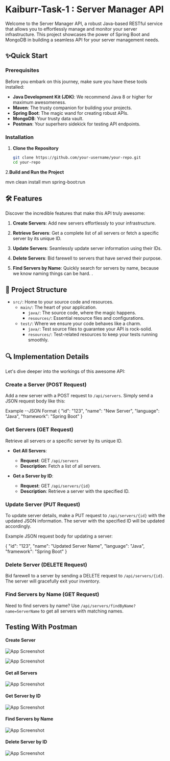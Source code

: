 # Kaiburr-Task-1 : Server Manager API
Welcome to the Server Manager API, a robust Java-based RESTful service that allows you to effortlessly manage and monitor your server infrastructure. This project showcases the power of Spring Boot and MongoDB in building a seamless API for your server management needs.

## **✨Quick Start**

### **Prerequisites**

Before you embark on this journey, make sure you have these tools installed:

- **Java Development Kit (JDK)**: We recommend Java 8 or higher for maximum awesomeness.
- **Maven**: The trusty companion for building your projects.
- **Spring Boot**: The magic wand for creating robust APIs.
- **MongoDB**: Your trusty data vault.
- **Postman**: Your superhero sidekick for testing API endpoints.
### **Installation**

1. **Clone the Repository**

   ```bash
   git clone https://github.com/your-username/your-repo.git
   cd your-repo
2.**Build and Run the Project**

   mvn clean install
   mvn spring-boot:run

## 🛠️ Features

Discover the incredible features that make this API truly awesome:

1. **Create Servers**: Add new servers effortlessly to your infrastructure.

2. **Retrieve Servers**: Get a complete list of all servers or fetch a specific server by its unique ID.

3. **Update Servers**: Seamlessly update server information using their IDs.

4. **Delete Servers**: Bid farewell to servers that have served their purpose.

5. **Find Servers by Name**: Quickly search for servers by name, because we know naming things can be hard.
.

## 📁 Project Structure



- `src/`: Home to your source code and resources.
  - `main/`: The heart of your application.
    - `java/`: The source code, where the magic happens.
    - `resources/`: Essential resource files and configurations.
  - `test/`: Where we ensure your code behaves like a charm.
    - `java/`: Test source files to guarantee your API is rock-solid.
    - `resources/`: Test-related resources to keep your tests running smoothly.
## 🔍 Implementation Details

Let's dive deeper into the workings of this awesome API:

### Create a Server (POST Request)

Add a new server with a POST request to `/api/servers`. Simply send a JSON request body like this:

Example --JSON Format
{
  "id": "123",
  "name": "New Server",
  "language": "Java",
  "framework": "Spring Boot"
}
### Get Servers (GET Request)

Retrieve all servers or a specific server by its unique ID.

- **Get All Servers**:
  - **Request**: GET `/api/servers`
  - **Description**: Fetch a list of all servers.

- **Get a Server by ID**:
  - **Request**: GET `/api/servers/{id}`
  - **Description**: Retrieve a server with the specified ID.
### Update Server (PUT Request)

To update server details, make a PUT request to `/api/servers/{id}` with the updated JSON information. The server with the specified ID will be updated accordingly.

Example JSON request body for updating a server:

{
  "id": "123",
  "name": "Updated Server Name",
  "language": "Java",
  "framework": "Spring Boot"
}

### Delete Server (DELETE Request)

Bid farewell to a server by sending a DELETE request to `/api/servers/{id}`. The server will gracefully exit your inventory.

### Find Servers by Name (GET Request)

Need to find servers by name? Use `/api/servers/findByName?name=ServerName` to get all servers with matching names.

## Testing With Postman

#### Create Server
![App Screenshot](https://drive.google.com/uc?id=1ezt912aEXuSkapDF9qfan7BTS-NpIqp7)

![App Screenshot](https://drive.google.com/uc?id=1p0iGF1t3Rc0apF43wAnWWqF4eG1Yt9PT)


#### Get all Servers
![App Screenshot](https://drive.google.com/uc?id=1eJEaYdNRP7zDD-3HA-fgTLTUXMtebZ5t)


#### Get Server by ID
![App Screenshot](https://drive.google.com/uc?id=15Y4E53wPiE3-QDY7h9m0O48aN3KWIuXL)



#### Find Servers by Name
![App Screenshot](https://drive.google.com/uc?id=19Q0BTA1mREzUyAmpQmfu1xv4f5gaJUyl)


#### Delete Server by ID
![App Screenshot](https://drive.google.com/uc?id=1bIiLpAWRTenqYNuLOBWuNp8ML5xsTAhG)



